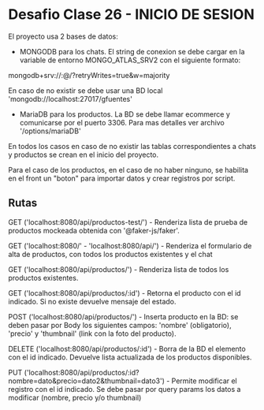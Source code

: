 # Desafio Clase 26 - INICIO DE SESION


El proyecto usa 2 bases de datos: 
- MONGODB para los chats. El string de conexion se debe cargar en la variable de entorno MONGO_ATLAS_SRV2 con el siguiente formato: 

mongodb+srv://<user>:<password>@<clusterUrl>/<databaseName>?retryWrites=true&w=majority

En caso de no existir se debe usar una BD local 'mongodb://localhost:27017/gfuentes'

- MariaDB para los productos. La BD se debe llamar ecommerce y comunicarse por el puerto 3306. Para mas detalles ver archivo '/options/mariaDB'

En todos los casos en caso de no existir las tablas correspondientes a chats y productos se crean en el inicio del proyecto.

Para el caso de los productos, en el caso de no haber ninguno, se habilita en el front un "boton" para importar datos y crear registros por script.


## Rutas 

GET ('localhost:8080/api/productos-test/') - Renderiza lista de prueba de productos mockeada obtenida con '@faker-js/faker'.

GET ('localhost:8080/' - 'localhost:8080/api/') - Renderiza el formulario de alta de productos, con todos los productos existentes y el chat

GET ('localhost:8080/api/productos/') - Renderiza lista de todos los productos existentes.

GET ('localhost:8080/api/productos/:id') - Retorna el producto con el id indicado. Si no existe devuelve mensaje del estado.

POST ('localhost:8080/api/productos/') - Inserta producto en la BD: se deben pasar por Body los siguientes campos: 'nombre' (obligatorio), 'precio' y 'thumbnail' (link con la foto del producto).

DELETE ('localhost:8080/api/productos/:id') - Borra de la BD el elemento con el id indicado. Devuelve lista actualizada de los productos disponibles.

PUT ('localhost:8080/api/productos/:id?nombre=dato&precio=dato2&thumbnail=dato3') - Permite modificar el registro con el id indicado. Se debe pasar por query params los datos a modificar (nombre, precio y/o thumbnail)
